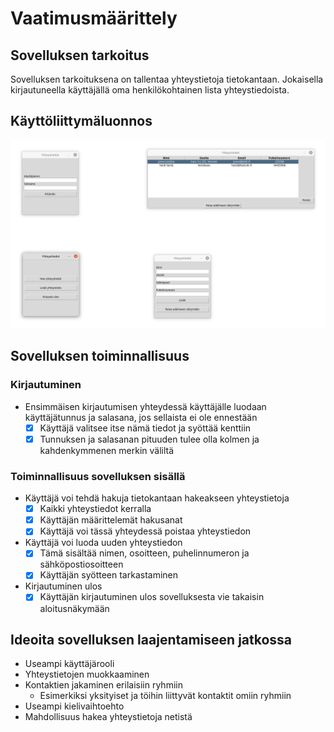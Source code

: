 # Vaatimusmäärittely
## Sovelluksen tarkoitus
Sovelluksen tarkoituksena on tallentaa yhteystietoja tietokantaan. Jokaisella kirjautuneella käyttäjällä oma henkilökohtainen lista yhteystiedoista.
## Käyttöliittymäluonnos
![Image](https://github.com/vaisajuh/ot-harjoitustyo/blob/master/dokumentaatio/kuvat/vaatimus.png)
## Sovelluksen toiminnallisuus
### Kirjautuminen
- Ensimmäisen kirjautumisen yhteydessä käyttäjälle luodaan käyttäjätunnus ja salasana, jos sellaista ei ole ennestään
  - [x]  Käyttäjä valitsee itse nämä tiedot ja syöttää kenttiin
  - [x] Tunnuksen ja salasanan pituuden tulee olla kolmen ja kahdenkymmenen merkin väliltä
### Toiminnallisuus sovelluksen sisällä
- Käyttäjä voi tehdä hakuja tietokantaan hakeakseen yhteystietoja
  - [x] Kaikki yhteystiedot kerralla
  - [x] Käyttäjän määrittelemät hakusanat
  - [x] Käyttäjä voi tässä yhteydessä poistaa yhteystiedon
- Käyttäjä voi luoda uuden yhteystiedon
  - [x] Tämä sisältää nimen, osoitteen, puhelinnumeron ja sähköpostiosoitteen
  - [x] Käyttäjän syötteen tarkastaminen
- Kirjautuminen ulos
  - [x] Käyttäjän kirjautuminen ulos sovelluksesta vie takaisin aloitusnäkymään 
## Ideoita sovelluksen laajentamiseen jatkossa
- Useampi käyttäjärooli
- Yhteystietojen muokkaaminen
- Kontaktien jakaminen erilaisiin ryhmiin
  - Esimerkiksi yksityiset ja töihin liittyvät kontaktit omiin ryhmiin
- Useampi kielivaihtoehto
- Mahdollisuus hakea yhteystietoja netistä
